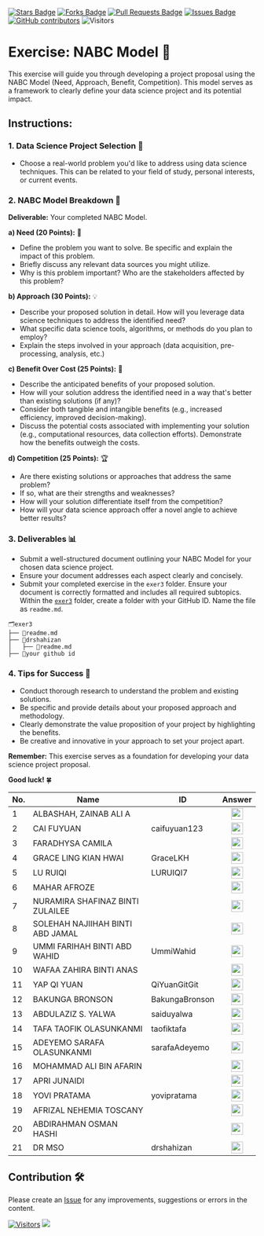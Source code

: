 <a href="https://github.com/drshahizan/research-design/stargazers"><img src="https://img.shields.io/github/stars/drshahizan/research-design" alt="Stars Badge"/></a>
<a href="https://github.com/drshahizan/research-design/network/members"><img src="https://img.shields.io/github/forks/drshahizan/research-design" alt="Forks Badge"/></a>
<a href="https://github.com/drshahizan/research-design/pulls"><img src="https://img.shields.io/github/issues-pr/drshahizan/research-design" alt="Pull Requests Badge"/></a>
<a href="https://github.com/drshahizan/research-design"><img src="https://img.shields.io/github/issues/drshahizan/research-design" alt="Issues Badge"/></a>
<a href="https://github.com/drshahizan/research-design/graphs/contributors"><img alt="GitHub contributors" src="https://img.shields.io/github/contributors/drshahizan/research-design?color=2b9348"></a>
![Visitors](https://api.visitorbadge.io/api/visitors?path=https%3A%2F%2Fgithub.com%2Fdrshahizan%2MCSD1043&labelColor=%23d9e3f0&countColor=%23697689&style=flat)

# Exercise: NABC Model 🚀

This exercise will guide you through developing a project proposal using the NABC Model (Need, Approach, Benefit, Competition). This model serves as a framework to clearly define your data science project and its potential impact.

## Instructions:

### 1. Data Science Project Selection 🎯

  - Choose a real-world problem you'd like to address using data science techniques. This can be related to your field of study, personal interests, or current events.

### 2. NABC Model Breakdown 📝

**Deliverable:** Your completed NABC Model.

**a) Need (20 Points):** 🤔

* Define the problem you want to solve. Be specific and explain the impact of this problem.
* Briefly discuss any relevant data sources you might utilize.
* Why is this problem important? Who are the stakeholders affected by this problem?

**b) Approach (30 Points):** 💡

* Describe your proposed solution in detail. How will you leverage data science techniques to address the identified need?
* What specific data science tools, algorithms, or methods do you plan to employ?
* Explain the steps involved in your approach (data acquisition, pre-processing, analysis, etc.)

**c) Benefit Over Cost (25 Points):** 💸

* Describe the anticipated benefits of your proposed solution.
* How will your solution address the identified need in a way that's better than existing solutions (if any)?
* Consider both tangible and intangible benefits (e.g., increased efficiency, improved decision-making).
* Discuss the potential costs associated with implementing your solution (e.g., computational resources, data collection efforts). Demonstrate how the benefits outweigh the costs.

**d) Competition (25 Points):** 🏆

* Are there existing solutions or approaches that address the same problem?
* If so, what are their strengths and weaknesses?
* How will your solution differentiate itself from the competition?
* How will your data science approach offer a novel angle to achieve better results?

### 3. Deliverables 📊

* Submit a well-structured document outlining your NABC Model for your chosen data science project.
* Ensure your document addresses each aspect clearly and concisely.
* Submit your completed exercise in the `exer3` folder. Ensure your document is correctly formatted and includes all required subtopics. Within the [`exer3`]() folder, create a folder with your GitHub ID. Name the file as `readme.md`.

```
🗂️exer3
├── 📄readme.md
├── 📁drshahizan
│   ├── 📄readme.md
├── 📁your github id
```

### 4. Tips for Success 🌟
* Conduct thorough research to understand the problem and existing solutions.
* Be specific and provide details about your proposed approach and methodology.
* Clearly demonstrate the value proposition of your project by highlighting the benefits.
* Be creative and innovative in your approach to set your project apart.

**Remember:** This exercise serves as a foundation for developing your data science project proposal.

**Good luck!** 🍀


| No. | Name                              | ID             | Answer |
|-----|-----------------------------------|----------------|:-------------:|
| 1   | ALBASHAH, ZAINAB ALI A            |                | <a href="your_github_id"><img src="../../images/answer.png" width="24px" height="24px"></a> |
| 2   | CAI FUYUAN                        |  caifuyuan123  | <a href="caifuyuan123"><img src="../../images/answer.png" width="24px" height="24px"></a> |
| 3   | FARADHYSA CAMILA                  |                | <a href="your_github_id"><img src="../../images/answer.png" width="24px" height="24px"></a> |
| 4   | GRACE LING KIAN HWAI              |  GraceLKH      | <a href="GraceLKH"><img src="../../images/answer.png" width="24px" height="24px"></a> |
| 5   | LU RUIQI                          | LURUIQI7          | <a href="LURUIQI7"><img src="../../images/answer.png" width="24px" height="24px"></a> |
| 6   | MAHAR AFROZE                      |                | <a href="your_github_id"><img src="../../images/answer.png" width="24px" height="24px"></a> |
| 7   | NURAMIRA SHAFINAZ BINTI ZULAILEE  |                | <a href="your_github_id"><img src="../../images/answer.png" width="24px" height="24px"></a> |
| 8   | SOLEHAH NAJIIHAH BINTI ABD JAMAL  |                | <a href="your_github_id"><img src="../../images/answer.png" width="24px" height="24px"></a> |
| 9  | UMMI FARIHAH BINTI ABD WAHID      | UmmiWahid     | <a href="your_github_id"><img src="../../images/answer.png" width="24px" height="24px"></a> |
| 10  | WAFAA ZAHIRA BINTI ANAS           |                | <a href="your_github_id"><img src="../../images/answer.png" width="24px" height="24px"></a> |
| 11  | YAP QI YUAN                       | QiYuanGitGit   | <a href="QiYuanGitGit"><img src="../../images/answer.png" width="24px" height="24px"></a> |
| 12  | BAKUNGA BRONSON                   | BakungaBronson | <a href="BakungaBronson"><img src="../../images/answer.png" width="24px" height="24px"></a> |
| 13  | ABDULAZIZ S. YALWA |     saiduyalwa          | <a href="saiduyalwa"><img src="../../images/answer.png" width="24px" height="24px"></a> |
| 14  | TAFA TAOFIK OLASUNKANMI |   taofiktafa     | <a href="taofiktafa"><img src="../../images/answer.png" width="24px" height="24px"></a> |
| 15  | ADEYEMO SARAFA OLASUNKANMI |   sarafaAdeyemo             | <a href="sarafaAdeyemo"><img src="../../images/answer.png" width="24px" height="24px"></a> |
| 16  | MOHAMMAD ALI BIN AFARIN |                | <a href="your_github_id"><img src="../../images/answer.png" width="24px" height="24px"></a> |
| 17  | APRI JUNAIDI |                | <a href="your_github_id"><img src="../../images/answer.png" width="24px" height="24px"></a> |
| 18  | YOVI PRATAMA           |         yovipratama       | <a href="yovipratama"><img src="../../images/answer.png" width="24px" height="24px"></a> |
| 19  | AFRIZAL NEHEMIA TOSCANY |                | <a href="your_github_id"><img src="../../images/answer.png" width="24px" height="24px"></a> |
| 20  | ABDIRAHMAN OSMAN HASHI |                | <a href="your_github_id"><img src="../../images/answer.png" width="24px" height="24px"></a> |
| 21  | DR MSO | drshahizan | <a href="drshahizan"><img src="../../images/answer.png" width="24px" height="24px"></a> |


## Contribution 🛠️
Please create an [Issue](https://github.com/drshahizan/BDM/issues) for any improvements, suggestions or errors in the content.



[![Visitors](https://api.visitorbadge.io/api/visitors?path=https%3A%2F%2Fgithub.com%2Fdrshahizan&labelColor=%23697689&countColor=%23555555&style=plastic)](https://visitorbadge.io/status?path=https%3A%2F%2Fgithub.com%2Fdrshahizan)
![](https://hit.yhype.me/github/profile?user_id=81284918)




